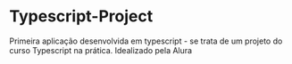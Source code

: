 # Typescript-Project
Primeira aplicação desenvolvida em typescript - se trata de um projeto do curso Typescript na prática. Idealizado pela Alura
